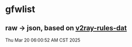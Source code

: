 # gfwlist
## raw -> json, based on [v2ray-rules-dat](https://github.com/Loyalsoldier/v2ray-rules-dat)
Thu Mar 20 06:00:52 AM CST 2025

